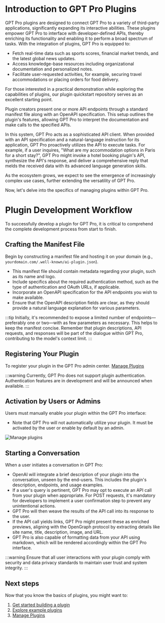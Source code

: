 # Introduction to GPT Pro Plugins

GPT Pro plugins are designed to connect GPT Pro to a variety of third-party applications, significantly expanding its interactive abilities. These plugins empower GPT Pro to interface with developer-defined APIs, thereby enriching its functionality and enabling it to perform a broad spectrum of tasks. With the integration of plugins, GPT Pro is equipped to:

- Fetch real-time data such as sports scores, financial market trends, and the latest global news updates.
- Access knowledge-base resources including organizational documentation and personalized notes.
- Facilitate user-requested activities, for example, securing travel accommodations or placing orders for food delivery.

For those interested in a practical demonstration while exploring the capabilities of plugins, our plugin quickstart repository serves as an excellent starting point.

Plugin creators present one or more API endpoints through a standard manifest file along with an OpenAPI specification. This setup outlines the plugin's features, allowing GPT Pro to interpret the documentation and make calls to the specified APIs.

In this system, GPT Pro acts as a sophisticated API client. When provided with an API specification and a natural-language instruction for its application, GPT Pro proactively utilizes the API to execute tasks. For example, if a user inquires, "What are my accommodation options in Paris for a short stay?", GPT Pro might invoke a hotel booking plugin's API, synthesize the API's response, and deliver a comprehensive reply that melds the received data with its advanced language generation skills.

As the ecosystem grows, we expect to see the emergence of increasingly complex use cases, further extending the versatility of GPT Pro.

Now, let's delve into the specifics of managing plugins within GPT Pro.

# Plugin Development Workflow

To successfully develop a plugin for GPT Pro, it is critical to comprehend the complete development process from start to finish.

## Crafting the Manifest File

Begin by constructing a manifest file and hosting it on your domain (e.g., `yourdomain.com/.well-known/ai-plugin.json`).

- This manifest file should contain metadata regarding your plugin, such as its name and logo.
- Include specifics about the required authentication method, such as the type of authentication and OAuth URLs, if applicable.
- Incorporate an OpenAPI specification for the API endpoints you wish to make available.
- Ensure that the OpenAPI description fields are clear, as they should provide a natural language explanation for various parameters.

:::tip
Initially, it's recommended to expose a limited number of endpoints—preferably one or two—with as few parameters as necessary. This helps to keep the manifest concise. Remember that plugin descriptions, API requests, and responses will be part of the dialogue within GPT Pro, contributing to the model's context limit.
:::

## Registering Your Plugin

To register your plugin in the GPT Pro admin center. [Manage Plugins](/solutions/gpt-pro/fundamentals/manage-plugins)

:::warning
Currently, GPT Pro does not support plugin authentication. Authentication features are in development and will be announced when available.
:::

## Activation by Users or Admins

Users must manually enable your plugin within the GPT Pro interface:

- Note that GPT Pro will not automatically utilize your plugin. It must be activated by the user or enable by default by an admin.

![Manage plugins](/assets/img/gpt/plugins-teams-tab.png)

## Starting a Conversation

When a user initiates a conversation in GPT Pro:

- OpenAI will integrate a brief description of your plugin into the conversation, unseen by the end-users. This includes the plugin's description, endpoints, and usage examples.
- If a user's query is pertinent, GPT Pro may opt to execute an API call from your plugin when appropriate. For POST requests, it's mandatory for developers to implement a user confirmation step to prevent any unintentional actions.
- GPT Pro will then weave the results of the API call into its response to the user.
- If the API call yields links, GPT Pro might present these as enriched previews, aligning with the OpenGraph protocol by extracting details like site name, title, description, image, and URL.
- GPT Pro is also capable of formatting data from your API using markdown, which will be rendered accordingly within the GPT Pro interface.

:::warning
Ensure that all user interactions with your plugin comply with security and data privacy standards to maintain user trust and system integrity.
:::

## Next steps
Now that you know the basics of plugins, you might want to:


1. [Get started building a plugin](/solutions/gpt-pro/tutorials/build-plugins)
2. [Explore example plugins](https://github.com/Witivio/Gpt-Pro---Samples)
3. [Manage Plugins](/solutions/gpt-pro/fundamentals/manage-plugins)

<Hubspot />
<Clarity />
<GoogleAnalytics />